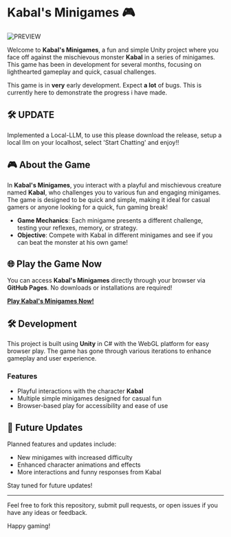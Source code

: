 # Kabal's Minigames 🎮

![PREVIEW](https://github.com/user-attachments/assets/2ab49584-c2ed-46b4-b5e5-47d18007c1eb)


Welcome to **Kabal's Minigames**, a fun and simple Unity project where you face off against the mischievous monster **Kabal** in a series of minigames. This game has been in development for several months, focusing on lighthearted gameplay and quick, casual challenges.

This game is in **very** early development. Expect **a lot** of bugs. This is currently here to demonstrate the progress i have made. 

## 🛠 UPDATE

Implemented a Local-LLM, to use this please download the release, setup a local llm on your localhost, select 'Start Chatting' and enjoy!!

## 🎮 About the Game

In **Kabal's Minigames**, you interact with a playful and mischievous creature named **Kabal**, who challenges you to various fun and engaging minigames. The game is designed to be quick and simple, making it ideal for casual gamers or anyone looking for a quick, fun gaming break!

- **Game Mechanics**: Each minigame presents a different challenge, testing your reflexes, memory, or strategy.
- **Objective**: Compete with Kabal in different minigames and see if you can beat the monster at his own game!

## 🌐 Play the Game Now

You can access **Kabal's Minigames** directly through your browser via **GitHub Pages**. No downloads or installations are required!

[**Play Kabal's Minigames Now!**](https://mushroom-ano.github.io/KabalMinigame/)

## 🛠 Development

This project is built using **Unity** in C# with the WebGL platform for easy browser play. The game has gone through various iterations to enhance gameplay and user experience.

### Features
- Playful interactions with the character **Kabal**
- Multiple simple minigames designed for casual fun
- Browser-based play for accessibility and ease of use

## 🔧 Future Updates

Planned features and updates include:
- New minigames with increased difficulty
- Enhanced character animations and effects
- More interactions and funny responses from Kabal

Stay tuned for future updates!

---

Feel free to fork this repository, submit pull requests, or open issues if you have any ideas or feedback.

Happy gaming!
